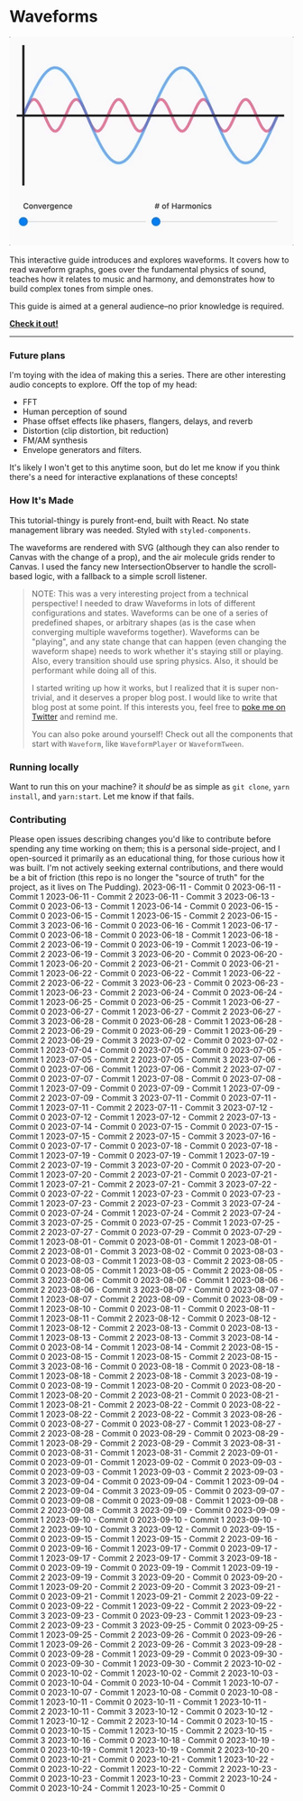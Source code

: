 # Waveforms

![Convergence Demo](demo.gif)

This interactive guide introduces and explores waveforms. It covers how to read waveform graphs, goes over the fundamental physics of sound, teaches how it relates to music and harmony, and demonstrates how to build complex tones from simple ones.

This guide is aimed at a general audience–no prior knowledge is required.

[**Check it out!**](https://waveforms.surge.sh)

---

### Future plans

I'm toying with the idea of making this a series. There are other interesting audio concepts to explore. Off the top of my head:

* FFT
* Human perception of sound
* Phase offset effects like phasers, flangers, delays, and reverb
* Distortion (clip distortion, bit reduction)
* FM/AM synthesis
* Envelope generators and filters.

It's likely I won't get to this anytime soon, but do let me know if you think there's a need for interactive explanations of these concepts!

### How It's Made

This tutorial-thingy is purely front-end, built with React. No state management library was needed. Styled with `styled-components`.

The waveforms are rendered with SVG (although they can also render to Canvas with the change of a prop), and the air molecule grids render to Canvas. I used the fancy new IntersectionObserver to handle the scroll-based logic, with a fallback to a simple scroll listener.

> NOTE: This was a very interesting project from a technical perspective! I needed to draw Waveforms in lots of different configurations and states. Waveforms can be one of a series of predefined shapes, or arbitrary shapes (as is the case when converging multiple waveforms together). Waveforms can be "playing", and any state change that can happen (even changing the waveform shape) needs to work whether it's staying still or playing. Also, every transition should use spring physics. Also, it should be performant while doing all of this.
>
> I started writing up how it works, but I realized that it is super non-trivial, and it deserves a proper blog post. I would like to write that blog post at some point. If this interests you, feel free to [poke me on Twitter](https://twitter.com/JoshWComeau) and remind me.
>
> You can also poke around yourself! Check out all the components that start with `Waveform`, like `WaveformPlayer` or `WaveformTween`.

### Running locally

Want to run this on your machine? it _should_ be as simple as `git clone`, `yarn install`, and `yarn:start`. Let me know if that fails.

### Contributing

Please open issues describing changes you'd like to contribute before spending any time working on them; this is a personal side-project, and I open-sourced it primarily as an educational thing, for those curious how it was built. I'm not actively seeking external contributions, and there would be a bit of friction (this repo is no longer the "source of truth" for the project, as it lives on The Pudding).
2023-06-11 - Commit 0
2023-06-11 - Commit 1
2023-06-11 - Commit 2
2023-06-11 - Commit 3
2023-06-13 - Commit 0
2023-06-13 - Commit 1
2023-06-14 - Commit 0
2023-06-15 - Commit 0
2023-06-15 - Commit 1
2023-06-15 - Commit 2
2023-06-15 - Commit 3
2023-06-16 - Commit 0
2023-06-16 - Commit 1
2023-06-17 - Commit 0
2023-06-18 - Commit 0
2023-06-18 - Commit 1
2023-06-18 - Commit 2
2023-06-19 - Commit 0
2023-06-19 - Commit 1
2023-06-19 - Commit 2
2023-06-19 - Commit 3
2023-06-20 - Commit 0
2023-06-20 - Commit 1
2023-06-20 - Commit 2
2023-06-21 - Commit 0
2023-06-21 - Commit 1
2023-06-22 - Commit 0
2023-06-22 - Commit 1
2023-06-22 - Commit 2
2023-06-22 - Commit 3
2023-06-23 - Commit 0
2023-06-23 - Commit 1
2023-06-23 - Commit 2
2023-06-24 - Commit 0
2023-06-24 - Commit 1
2023-06-25 - Commit 0
2023-06-25 - Commit 1
2023-06-27 - Commit 0
2023-06-27 - Commit 1
2023-06-27 - Commit 2
2023-06-27 - Commit 3
2023-06-28 - Commit 0
2023-06-28 - Commit 1
2023-06-28 - Commit 2
2023-06-29 - Commit 0
2023-06-29 - Commit 1
2023-06-29 - Commit 2
2023-06-29 - Commit 3
2023-07-02 - Commit 0
2023-07-02 - Commit 1
2023-07-04 - Commit 0
2023-07-05 - Commit 0
2023-07-05 - Commit 1
2023-07-05 - Commit 2
2023-07-05 - Commit 3
2023-07-06 - Commit 0
2023-07-06 - Commit 1
2023-07-06 - Commit 2
2023-07-07 - Commit 0
2023-07-07 - Commit 1
2023-07-08 - Commit 0
2023-07-08 - Commit 1
2023-07-09 - Commit 0
2023-07-09 - Commit 1
2023-07-09 - Commit 2
2023-07-09 - Commit 3
2023-07-11 - Commit 0
2023-07-11 - Commit 1
2023-07-11 - Commit 2
2023-07-11 - Commit 3
2023-07-12 - Commit 0
2023-07-12 - Commit 1
2023-07-12 - Commit 2
2023-07-13 - Commit 0
2023-07-14 - Commit 0
2023-07-15 - Commit 0
2023-07-15 - Commit 1
2023-07-15 - Commit 2
2023-07-15 - Commit 3
2023-07-16 - Commit 0
2023-07-17 - Commit 0
2023-07-18 - Commit 0
2023-07-18 - Commit 1
2023-07-19 - Commit 0
2023-07-19 - Commit 1
2023-07-19 - Commit 2
2023-07-19 - Commit 3
2023-07-20 - Commit 0
2023-07-20 - Commit 1
2023-07-20 - Commit 2
2023-07-21 - Commit 0
2023-07-21 - Commit 1
2023-07-21 - Commit 2
2023-07-21 - Commit 3
2023-07-22 - Commit 0
2023-07-22 - Commit 1
2023-07-23 - Commit 0
2023-07-23 - Commit 1
2023-07-23 - Commit 2
2023-07-23 - Commit 3
2023-07-24 - Commit 0
2023-07-24 - Commit 1
2023-07-24 - Commit 2
2023-07-24 - Commit 3
2023-07-25 - Commit 0
2023-07-25 - Commit 1
2023-07-25 - Commit 2
2023-07-27 - Commit 0
2023-07-29 - Commit 0
2023-07-29 - Commit 1
2023-08-01 - Commit 0
2023-08-01 - Commit 1
2023-08-01 - Commit 2
2023-08-01 - Commit 3
2023-08-02 - Commit 0
2023-08-03 - Commit 0
2023-08-03 - Commit 1
2023-08-03 - Commit 2
2023-08-05 - Commit 0
2023-08-05 - Commit 1
2023-08-05 - Commit 2
2023-08-05 - Commit 3
2023-08-06 - Commit 0
2023-08-06 - Commit 1
2023-08-06 - Commit 2
2023-08-06 - Commit 3
2023-08-07 - Commit 0
2023-08-07 - Commit 1
2023-08-07 - Commit 2
2023-08-09 - Commit 0
2023-08-09 - Commit 1
2023-08-10 - Commit 0
2023-08-11 - Commit 0
2023-08-11 - Commit 1
2023-08-11 - Commit 2
2023-08-12 - Commit 0
2023-08-12 - Commit 1
2023-08-12 - Commit 2
2023-08-13 - Commit 0
2023-08-13 - Commit 1
2023-08-13 - Commit 2
2023-08-13 - Commit 3
2023-08-14 - Commit 0
2023-08-14 - Commit 1
2023-08-14 - Commit 2
2023-08-15 - Commit 0
2023-08-15 - Commit 1
2023-08-15 - Commit 2
2023-08-15 - Commit 3
2023-08-16 - Commit 0
2023-08-18 - Commit 0
2023-08-18 - Commit 1
2023-08-18 - Commit 2
2023-08-18 - Commit 3
2023-08-19 - Commit 0
2023-08-19 - Commit 1
2023-08-20 - Commit 0
2023-08-20 - Commit 1
2023-08-20 - Commit 2
2023-08-21 - Commit 0
2023-08-21 - Commit 1
2023-08-21 - Commit 2
2023-08-22 - Commit 0
2023-08-22 - Commit 1
2023-08-22 - Commit 2
2023-08-22 - Commit 3
2023-08-26 - Commit 0
2023-08-27 - Commit 0
2023-08-27 - Commit 1
2023-08-27 - Commit 2
2023-08-28 - Commit 0
2023-08-29 - Commit 0
2023-08-29 - Commit 1
2023-08-29 - Commit 2
2023-08-29 - Commit 3
2023-08-31 - Commit 0
2023-08-31 - Commit 1
2023-08-31 - Commit 2
2023-09-01 - Commit 0
2023-09-01 - Commit 1
2023-09-02 - Commit 0
2023-09-03 - Commit 0
2023-09-03 - Commit 1
2023-09-03 - Commit 2
2023-09-03 - Commit 3
2023-09-04 - Commit 0
2023-09-04 - Commit 1
2023-09-04 - Commit 2
2023-09-04 - Commit 3
2023-09-05 - Commit 0
2023-09-07 - Commit 0
2023-09-08 - Commit 0
2023-09-08 - Commit 1
2023-09-08 - Commit 2
2023-09-08 - Commit 3
2023-09-09 - Commit 0
2023-09-09 - Commit 1
2023-09-10 - Commit 0
2023-09-10 - Commit 1
2023-09-10 - Commit 2
2023-09-10 - Commit 3
2023-09-12 - Commit 0
2023-09-15 - Commit 0
2023-09-15 - Commit 1
2023-09-15 - Commit 2
2023-09-16 - Commit 0
2023-09-16 - Commit 1
2023-09-17 - Commit 0
2023-09-17 - Commit 1
2023-09-17 - Commit 2
2023-09-17 - Commit 3
2023-09-18 - Commit 0
2023-09-19 - Commit 0
2023-09-19 - Commit 1
2023-09-19 - Commit 2
2023-09-19 - Commit 3
2023-09-20 - Commit 0
2023-09-20 - Commit 1
2023-09-20 - Commit 2
2023-09-20 - Commit 3
2023-09-21 - Commit 0
2023-09-21 - Commit 1
2023-09-21 - Commit 2
2023-09-22 - Commit 0
2023-09-22 - Commit 1
2023-09-22 - Commit 2
2023-09-22 - Commit 3
2023-09-23 - Commit 0
2023-09-23 - Commit 1
2023-09-23 - Commit 2
2023-09-23 - Commit 3
2023-09-25 - Commit 0
2023-09-25 - Commit 1
2023-09-25 - Commit 2
2023-09-26 - Commit 0
2023-09-26 - Commit 1
2023-09-26 - Commit 2
2023-09-26 - Commit 3
2023-09-28 - Commit 0
2023-09-28 - Commit 1
2023-09-29 - Commit 0
2023-09-30 - Commit 0
2023-09-30 - Commit 1
2023-09-30 - Commit 2
2023-10-02 - Commit 0
2023-10-02 - Commit 1
2023-10-02 - Commit 2
2023-10-03 - Commit 0
2023-10-04 - Commit 0
2023-10-04 - Commit 1
2023-10-07 - Commit 0
2023-10-07 - Commit 1
2023-10-08 - Commit 0
2023-10-08 - Commit 1
2023-10-11 - Commit 0
2023-10-11 - Commit 1
2023-10-11 - Commit 2
2023-10-11 - Commit 3
2023-10-12 - Commit 0
2023-10-12 - Commit 1
2023-10-12 - Commit 2
2023-10-14 - Commit 0
2023-10-15 - Commit 0
2023-10-15 - Commit 1
2023-10-15 - Commit 2
2023-10-15 - Commit 3
2023-10-16 - Commit 0
2023-10-18 - Commit 0
2023-10-19 - Commit 0
2023-10-19 - Commit 1
2023-10-19 - Commit 2
2023-10-20 - Commit 0
2023-10-21 - Commit 0
2023-10-21 - Commit 1
2023-10-22 - Commit 0
2023-10-22 - Commit 1
2023-10-22 - Commit 2
2023-10-23 - Commit 0
2023-10-23 - Commit 1
2023-10-23 - Commit 2
2023-10-24 - Commit 0
2023-10-24 - Commit 1
2023-10-25 - Commit 0
